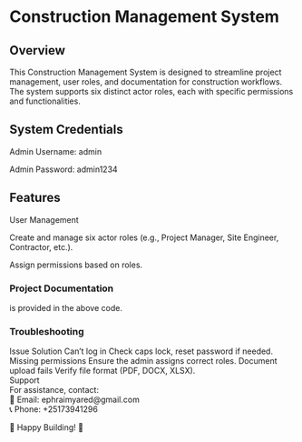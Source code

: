 <h1>Construction Management System </h1>
<h2>Overview</h2>
<p>This Construction Management System is designed to streamline project management, user roles, and documentation for construction workflows.
The system supports six distinct actor roles, each with specific permissions and functionalities.</p>

<h2>System Credentials</h2>
Admin Username: admin

Admin Password: admin1234

<h2>Features</h2>
User Management

Create and manage six actor roles (e.g., Project Manager, Site Engineer, Contractor, etc.).

Assign permissions based on roles.

<h3>Project Documentation</h3>
is provided in the above code.

<h3>Troubleshooting</h3>
Issue	Solution
Can’t log in	Check caps lock, reset password if needed.
Missing permissions	Ensure the admin assigns correct roles.
Document upload fails	Verify file format (PDF, DOCX, XLSX).<br>
Support<br>
For assistance, contact:<br>
📧 Email: ephraimyared@gmail.com <br>
📞 Phone: +25173941296<br>

🚧 Happy Building! 🚧


